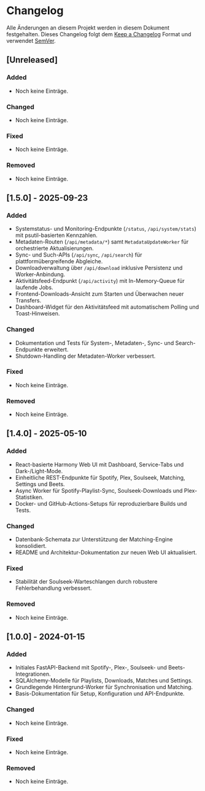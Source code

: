 # Changelog

Alle Änderungen an diesem Projekt werden in diesem Dokument festgehalten. Dieses Changelog folgt dem [Keep a Changelog](https://keepachangelog.com/de/1.1.0/) Format und verwendet [SemVer](https://semver.org/lang/de/).

## [Unreleased]
### Added
- Noch keine Einträge.

### Changed
- Noch keine Einträge.

### Fixed
- Noch keine Einträge.

### Removed
- Noch keine Einträge.

<!--
Template für neue Releases:

## [X.Y.Z] - YYYY-MM-DD
### Added
-

### Changed
-

### Fixed
-

### Removed
-
-->

## [1.5.0] - 2025-09-23
### Added
- Systemstatus- und Monitoring-Endpunkte (`/status`, `/api/system/stats`) mit psutil-basierten Kennzahlen.
- Metadaten-Routen (`/api/metadata/*`) samt `MetadataUpdateWorker` für orchestrierte Aktualisierungen.
- Sync- und Such-APIs (`/api/sync`, `/api/search`) für plattformübergreifende Abgleiche.
- Downloadverwaltung über `/api/download` inklusive Persistenz und Worker-Anbindung.
- Aktivitätsfeed-Endpunkt (`/api/activity`) mit In-Memory-Queue für laufende Jobs.
- Frontend-Downloads-Ansicht zum Starten und Überwachen neuer Transfers.
- Dashboard-Widget für den Aktivitätsfeed mit automatischem Polling und Toast-Hinweisen.

### Changed
- Dokumentation und Tests für System-, Metadaten-, Sync- und Search-Endpunkte erweitert.
- Shutdown-Handling der Metadaten-Worker verbessert.

### Fixed
- Noch keine Einträge.

### Removed
- Noch keine Einträge.

## [1.4.0] - 2025-05-10
### Added
- React-basierte Harmony Web UI mit Dashboard, Service-Tabs und Dark-/Light-Mode.
- Einheitliche REST-Endpunkte für Spotify, Plex, Soulseek, Matching, Settings und Beets.
- Async Worker für Spotify-Playlist-Sync, Soulseek-Downloads und Plex-Statistiken.
- Docker- und GitHub-Actions-Setups für reproduzierbare Builds und Tests.

### Changed
- Datenbank-Schemata zur Unterstützung der Matching-Engine konsolidiert.
- README und Architektur-Dokumentation zur neuen Web UI aktualisiert.

### Fixed
- Stabilität der Soulseek-Warteschlangen durch robustere Fehlerbehandlung verbessert.

### Removed
- Noch keine Einträge.

## [1.0.0] - 2024-01-15
### Added
- Initiales FastAPI-Backend mit Spotify-, Plex-, Soulseek- und Beets-Integrationen.
- SQLAlchemy-Modelle für Playlists, Downloads, Matches und Settings.
- Grundlegende Hintergrund-Worker für Synchronisation und Matching.
- Basis-Dokumentation für Setup, Konfiguration und API-Endpunkte.

### Changed
- Noch keine Einträge.

### Fixed
- Noch keine Einträge.

### Removed
- Noch keine Einträge.
